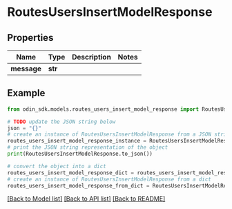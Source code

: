 # RoutesUsersInsertModelResponse


## Properties

Name | Type | Description | Notes
------------ | ------------- | ------------- | -------------
**message** | **str** |  | 

## Example

```python
from odin_sdk.models.routes_users_insert_model_response import RoutesUsersInsertModelResponse

# TODO update the JSON string below
json = "{}"
# create an instance of RoutesUsersInsertModelResponse from a JSON string
routes_users_insert_model_response_instance = RoutesUsersInsertModelResponse.from_json(json)
# print the JSON string representation of the object
print(RoutesUsersInsertModelResponse.to_json())

# convert the object into a dict
routes_users_insert_model_response_dict = routes_users_insert_model_response_instance.to_dict()
# create an instance of RoutesUsersInsertModelResponse from a dict
routes_users_insert_model_response_from_dict = RoutesUsersInsertModelResponse.from_dict(routes_users_insert_model_response_dict)
```
[[Back to Model list]](../README.md#documentation-for-models) [[Back to API list]](../README.md#documentation-for-api-endpoints) [[Back to README]](../README.md)


